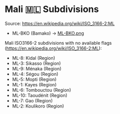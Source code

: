 # Mali 🇲🇱 Subdivisions

Source: https://en.wikipedia.org/wiki/ISO_3166-2:ML

* ML-BKO (Bamako) -> [ML-BKO.png](https://github.com/amckenna41/iso3166-flag-icons/blob/main/iso3166-2-icons/ML/ML-BKO.png)

Mali ISO3166-2 subdivisions with no available flags (https://en.wikipedia.org/wiki/ISO_3166-2:ML):

* ML-8: Kidal (Region)
* ML-3: Sikasso (Region)
* ML-9: Ménaka (Region)
* ML-4: Ségou (Region)
* ML-5: Mopti (Region)
* ML-1: Kayes (Region)
* ML-6: Tombouctou (Region)
* ML-10: Taoudénit (Region)
* ML-7: Gao (Region)
* ML-2: Koulikoro (Region)
